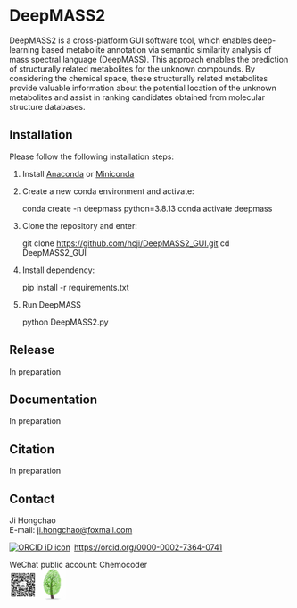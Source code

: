 # DeepMASS2

DeepMASS2 is a cross-platform GUI software tool, which enables deep-learning based metabolite annotation
 via semantic similarity analysis of mass spectral language (DeepMASS). This approach enables the prediction 
 of structurally related metabolites for the unknown compounds. By considering the chemical space, these 
 structurally related metabolites provide valuable information about the potential location of the unknown 
 metabolites and assist in ranking candidates obtained from molecular structure databases. 


## Installation
Please follow the following installation steps:

1. Install [Anaconda](https://www.anaconda.com/)  or [Miniconda](https://docs.conda.io/en/latest/miniconda.html)   
2. Create a new conda environment and activate:

    conda create -n deepmass python=3.8.13
    conda activate deepmass

3. Clone the repository and enter:

    git clone https://github.com/hcji/DeepMASS2_GUI.git
    cd DeepMASS2_GUI
    
4. Install dependency:

    pip install -r requirements.txt
    
5. Run DeepMASS

    python DeepMASS2.py


## Release

In preparation

## Documentation

In preparation

## Citation

In preparation
        

## Contact

Ji Hongchao   
E-mail: ji.hongchao@foxmail.com    
<div itemscope itemtype="https://schema.org/Person"><a itemprop="sameAs" content="https://orcid.org/0000-0002-7364-0741" href="https://orcid.org/0000-0002-7364-0741" target="orcid.widget" rel="me noopener noreferrer" style="vertical-align:top;"><img src="https://orcid.org/sites/default/files/images/orcid_16x16.png" style="width:1em;margin-right:.5em;" alt="ORCID iD icon">https://orcid.org/0000-0002-7364-0741</a></div>
    
WeChat public account: Chemocoder    
<img align="center" src="https://github.com/hcji/hcji/blob/main/img/qrcode.jpg" width="20%"/>
